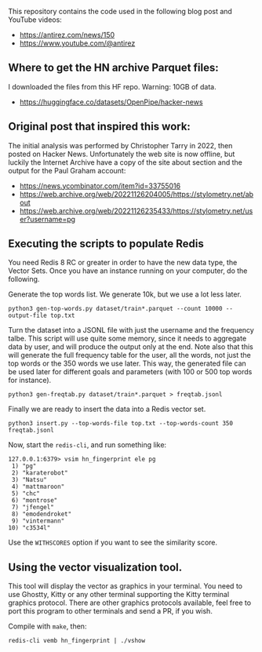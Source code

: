 This repository contains the code used in the following blog post and YouTube videos:

* https://antirez.com/news/150
* https://www.youtube.com/@antirez

## Where to get the HN archive Parquet files:

I downloaded the files from this HF repo. Warning: 10GB of data.

* https://huggingface.co/datasets/OpenPipe/hacker-news

## Original post that inspired this work:

The initial analysis was performed by Christopher Tarry in 2022, then
posted on Hacker News. Unfortunately the web site is now offline, but luckily the Internet Archive have a copy of the site about section and the output for the Paul Graham account:

* https://news.ycombinator.com/item?id=33755016
* https://web.archive.org/web/20221126204005/https://stylometry.net/about
* https://web.archive.org/web/20221126235433/https://stylometry.net/user?username=pg

## Executing the scripts to populate Redis

You need Redis 8 RC or greater in order to have the new data type, the Vector Sets. Once you have an instance running on your computer, do the following.

Generate the top words list. We generate 10k, but we use a lot less later.

    python3 gen-top-words.py dataset/train*.parquet --count 10000 --output-file top.txt

Turn the dataset into a JSONL file with just the username and the frequency talbe. This script will use quite some memory, since it needs to aggregate data by user, and will produce the output only at the end. Note also that this will generate the full frequency table for the user, all the words, not just the top words or the 350 words we use later. This way, the generated file can be used later for different goals and parameters (with 100 or 500 top words for instance).

    python3 gen-freqtab.py dataset/train*.parquet > freqtab.jsonl

Finally we are ready to insert the data into a Redis vector set.

    python3 insert.py --top-words-file top.txt --top-words-count 350 freqtab.jsonl

Now, start the `redis-cli`, and run something like:

    127.0.0.1:6379> vsim hn_fingerprint ele pg
     1) "pg"
     2) "karaterobot"
     3) "Natsu"
     4) "mattmaroon"
     5) "chc"
     6) "montrose"
     7) "jfengel"
     8) "emodendroket"
     9) "vintermann"
    10) "c3534l"

Use the `WITHSCORES` option if you want to see the similarity score.

## Using the vector visualization tool.

This tool will display the vector as graphics in your terminal. You need to use Ghostty, Kitty or any other terminal supporting the Kitty terminal graphics protocol. There are other graphics protocols available, feel free to port this program to other terminals and send a PR, if you wish.

Compile with `make`, then:

    redis-cli vemb hn_fingerprint | ./vshow

